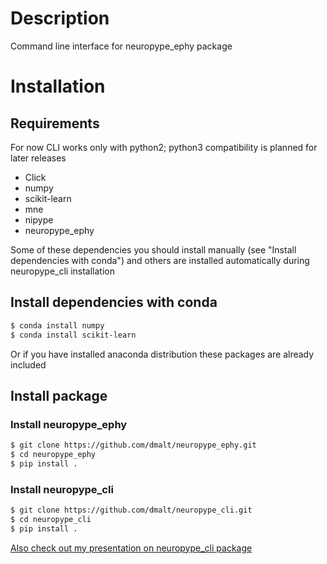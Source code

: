 # Description

Command line interface for neuropype_ephy package

# Installation

## Requirements
For now CLI works only with python2; python3 compatibility is planned for later releases

* Click
* numpy
* scikit-learn
* mne
* nipype
* neuropype_ephy

Some of these dependencies you should install manually (see "Install dependencies 
with conda") and others are installed automatically during neuropype_cli installation

## Install dependencies with conda
```bash
$ conda install numpy
$ conda install scikit-learn
```

Or if you have installed anaconda distribution these packages are already included 

## Install package
### Install neuropype_ephy
```bash
$ git clone https://github.com/dmalt/neuropype_ephy.git
$ cd neuropype_ephy
$ pip install .
```
### Install neuropype_cli
```bash
$ git clone https://github.com/dmalt/neuropype_cli.git
$ cd neuropype_cli
$ pip install .
```

[Also check out my presentation on neuropype_cli package](https://github.com/dmalt/neuropype_cli/blob/master/main.pdf)


